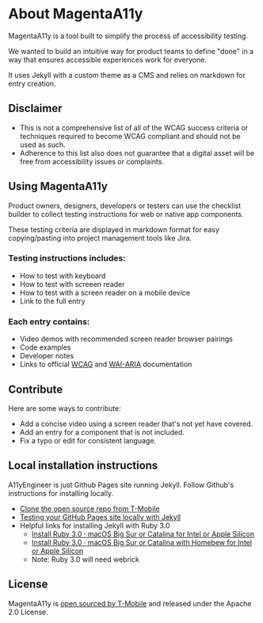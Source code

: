 # About MagentaA11y

MagentaA11y is a tool built to simplify the process of accessibility testing. 

We wanted to build an intuitive way for product teams to define "done" in a way that ensures accessible experiences work for everyone.

It uses Jekyll with a custom theme as a CMS and relies on markdown for entry creation.

## Disclaimer

- This is not a comprehensive list of all of the WCAG success criteria or techniques required to become WCAG compliant and should not be used as such.
- Adherence to this list also does not guarantee that a digital asset will be free from accessibility issues or complaints.

## Using MagentaA11y

Product owners, designers, developers or testers can use the checklist builder to collect testing instructions for web or native app components.

These testing criteria are displayed in markdown format for easy copying/pasting into project management tools like Jira.

### Testing instructions includes:

- How to test with keyboard
- How to test with screeen reader
- How to test with a screen reader on a mobile device
- Link to the full entry

### Each entry contains:

- Video demos with recommended screen reader browser pairings
- Code examples
- Developer notes
- Links to official [WCAG](https://www.w3.org/WAI/standards-guidelines/wcag/) and [WAI-ARIA](https://www.w3.org/WAI/standards-guidelines/aria/) documentation

## Contribute 

Here are some ways to contribute:

- Add a concise video using a screen reader that's not yet have covered.
- Add an entry for a component that is not included.
- Fix a typo or edit for consistent language.

## Local installation instructions

A11yEngineer is just Github Pages site running Jekyll. Follow Github's instructions for installing locally.

- [Clone the open source repo from T-Mobile](https://github.com/tmobile/a11yEngineer)
- [Testing your GitHub Pages site locally with Jekyll](https://docs.github.com/en/pages/setting-up-a-github-pages-site-with-jekyll/testing-your-github-pages-site-locally-with-jekyll)
- Helpful links for installing Jekyll with Ruby 3.0
  - [Install Ruby 3.0 · macOS Big Sur or Catalina for Intel or Apple Silicon](https://mac.install.guide/ruby/3.html)
  - [Install Ruby 3.0 · macOS Big Sur or Catalina with Homebew for Intel or Apple Silicon](https://mac.install.guide/ruby/13.html)
  - Note: Ruby 3.0 will need webrick

## License

MagentaA11y is [open sourced by T-Mobile](https://opensource.t-mobile.com/) and released under the Apache 2.0 License.